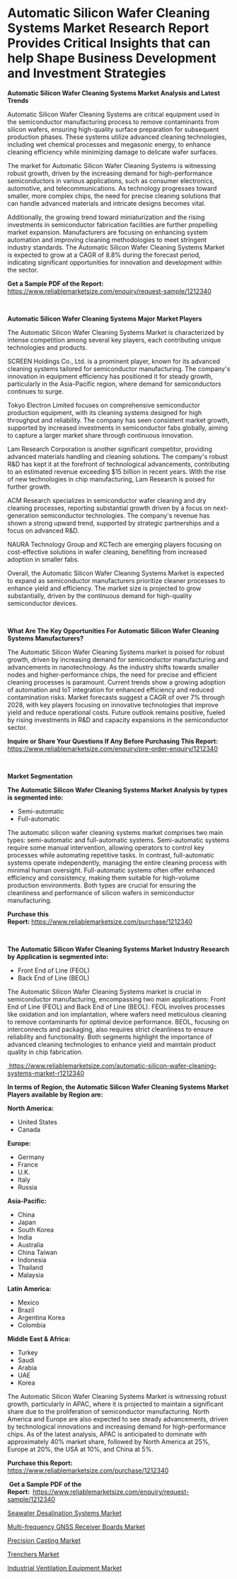 <p><h1>Automatic Silicon Wafer Cleaning Systems Market Research Report Provides Critical Insights that can help Shape Business Development and Investment Strategies</h1></p><p><strong>Automatic Silicon Wafer Cleaning Systems Market Analysis and Latest Trends</strong></p>
<p><p>Automatic Silicon Wafer Cleaning Systems are critical equipment used in the semiconductor manufacturing process to remove contaminants from silicon wafers, ensuring high-quality surface preparation for subsequent production phases. These systems utilize advanced cleaning technologies, including wet chemical processes and megasonic energy, to enhance cleaning efficiency while minimizing damage to delicate wafer surfaces.</p><p>The market for Automatic Silicon Wafer Cleaning Systems is witnessing robust growth, driven by the increasing demand for high-performance semiconductors in various applications, such as consumer electronics, automotive, and telecommunications. As technology progresses toward smaller, more complex chips, the need for precise cleaning solutions that can handle advanced materials and intricate designs becomes vital. </p><p>Additionally, the growing trend toward miniaturization and the rising investments in semiconductor fabrication facilities are further propelling market expansion. Manufacturers are focusing on enhancing system automation and improving cleaning methodologies to meet stringent industry standards. The Automatic Silicon Wafer Cleaning Systems Market is expected to grow at a CAGR of 8.8% during the forecast period, indicating significant opportunities for innovation and development within the sector.</p></p>
<p><strong>Get a Sample PDF of the Report:&nbsp;</strong> <a href="https://www.reliablemarketsize.com/enquiry/request-sample/1212340?utm_campaign=1872&utm_medium=2&utm_source=Github&utm_content=ia&utm_term=17122024&utm_id=automatic-silicon-wafer-cleaning-systems">https://www.reliablemarketsize.com/enquiry/request-sample/1212340</a></p>
<p>&nbsp;</p>
<p><strong>Automatic Silicon Wafer Cleaning Systems Major Market Players</strong></p>
<p><p>The Automatic Silicon Wafer Cleaning Systems Market is characterized by intense competition among several key players, each contributing unique technologies and products. </p><p>SCREEN Holdings Co., Ltd. is a prominent player, known for its advanced cleaning systems tailored for semiconductor manufacturing. The company's innovation in equipment efficiency has positioned it for steady growth, particularly in the Asia-Pacific region, where demand for semiconductors continues to surge.</p><p>Tokyo Electron Limited focuses on comprehensive semiconductor production equipment, with its cleaning systems designed for high throughput and reliability. The company has seen consistent market growth, supported by increased investments in semiconductor fabs globally, aiming to capture a larger market share through continuous innovation.</p><p>Lam Research Corporation is another significant competitor, providing advanced materials handling and cleaning solutions. The company's robust R&D has kept it at the forefront of technological advancements, contributing to an estimated revenue exceeding $15 billion in recent years. With the rise of new technologies in chip manufacturing, Lam Research is poised for further growth.</p><p>ACM Research specializes in semiconductor wafer cleaning and dry cleaning processes, reporting substantial growth driven by a focus on next-generation semiconductor technologies. The company's revenue has shown a strong upward trend, supported by strategic partnerships and a focus on advanced R&D.</p><p>NAURA Technology Group and KCTech are emerging players focusing on cost-effective solutions in wafer cleaning, benefiting from increased adoption in smaller fabs.</p><p>Overall, the Automatic Silicon Wafer Cleaning Systems Market is expected to expand as semiconductor manufacturers prioritize cleaner processes to enhance yield and efficiency. The market size is projected to grow substantially, driven by the continuous demand for high-quality semiconductor devices.</p></p>
<p>&nbsp;</p>
<p><strong>What Are The Key Opportunities For Automatic Silicon Wafer Cleaning Systems Manufacturers?</strong></p>
<p><p>The Automatic Silicon Wafer Cleaning Systems market is poised for robust growth, driven by increasing demand for semiconductor manufacturing and advancements in nanotechnology. As the industry shifts towards smaller nodes and higher-performance chips, the need for precise and efficient cleaning processes is paramount. Current trends show a growing adoption of automation and IoT integration for enhanced efficiency and reduced contamination risks. Market forecasts suggest a CAGR of over 7% through 2028, with key players focusing on innovative technologies that improve yield and reduce operational costs. Future outlook remains positive, fueled by rising investments in R&D and capacity expansions in the semiconductor sector.</p></p>
<p><strong>Inquire or Share Your Questions If Any Before Purchasing This Report:</strong> <a href="https://www.reliablemarketsize.com/enquiry/pre-order-enquiry/1212340?utm_campaign=1872&utm_medium=2&utm_source=Github&utm_content=ia&utm_term=17122024&utm_id=automatic-silicon-wafer-cleaning-systems">https://www.reliablemarketsize.com/enquiry/pre-order-enquiry/1212340</a></p>
<p>&nbsp;</p>
<p><strong>Market Segmentation</strong></p>
<p><strong>The Automatic Silicon Wafer Cleaning Systems Market Analysis by types is segmented into:</strong></p>
<p><ul><li>Semi-automatic</li><li>Full-automatic</li></ul></p>
<p><p>The automatic silicon wafer cleaning systems market comprises two main types: semi-automatic and full-automatic systems. Semi-automatic systems require some manual intervention, allowing operators to control key processes while automating repetitive tasks. In contrast, full-automatic systems operate independently, managing the entire cleaning process with minimal human oversight. Full-automatic systems often offer enhanced efficiency and consistency, making them suitable for high-volume production environments. Both types are crucial for ensuring the cleanliness and performance of silicon wafers in semiconductor manufacturing.</p></p>
<p><strong>Purchase this Report:&nbsp;</strong><a href="https://www.reliablemarketsize.com/purchase/1212340?utm_campaign=1872&utm_medium=2&utm_source=Github&utm_content=ia&utm_term=17122024&utm_id=automatic-silicon-wafer-cleaning-systems">https://www.reliablemarketsize.com/purchase/1212340</a></p>
<p>&nbsp;</p>
<p><strong>The Automatic Silicon Wafer Cleaning Systems Market Industry Research by Application is segmented into:</strong></p>
<p><ul><li>Front End of Line (FEOL)</li><li>Back End of Line (BEOL)</li></ul></p>
<p><p>The Automatic Silicon Wafer Cleaning Systems market is crucial in semiconductor manufacturing, encompassing two main applications: Front End of Line (FEOL) and Back End of Line (BEOL). FEOL involves processes like oxidation and ion implantation, where wafers need meticulous cleaning to remove contaminants for optimal device performance. BEOL, focusing on interconnects and packaging, also requires strict cleanliness to ensure reliability and functionality. Both segments highlight the importance of advanced cleaning technologies to enhance yield and maintain product quality in chip fabrication.</p></p>
<p><a href="https://www.reliablemarketsize.com/automatic-silicon-wafer-cleaning-systems-market-r1212340?utm_campaign=1872&utm_medium=2&utm_source=Github&utm_content=ia&utm_term=17122024&utm_id=automatic-silicon-wafer-cleaning-systems">&nbsp;https://www.reliablemarketsize.com/automatic-silicon-wafer-cleaning-systems-market-r1212340</a></p>
<p><strong>In terms of Region, the Automatic Silicon Wafer Cleaning Systems Market Players available by Region are:</strong></p>
<p>
    <p> <strong> North America: </strong>
        <ul>
            <li>United States</li>
            <li>Canada</li>
        </ul>
        </p> 
    <p> <strong> Europe: </strong>
        <ul>
            <li>Germany</li>
            <li>France</li>
            <li>U.K.</li>
            <li>Italy</li>
            <li>Russia</li>
        </ul>
        </p> 
    <p> <strong> Asia-Pacific: </strong>
        <ul>
            <li>China</li>
            <li>Japan</li>
            <li>South Korea</li>
            <li>India</li>
            <li>Australia</li>
            <li>China Taiwan</li>
            <li>Indonesia</li>
            <li>Thailand</li>
            <li>Malaysia</li>
        </ul>
        </p> 
    <p> <strong> Latin America: </strong>
        <ul>
            <li>Mexico</li>
            <li>Brazil</li>
            <li>Argentina Korea</li>
            <li>Colombia</li>
        </ul>
        </p> 
    <p> <strong> Middle East & Africa: </strong>
        <ul>
            <li>Turkey</li>
            <li>Saudi</li>
            <li>Arabia</li>
            <li>UAE</li>
            <li>Korea</li>
        </ul>
    </p>
    </p>
<p><p>The Automatic Silicon Wafer Cleaning Systems Market is witnessing robust growth, particularly in APAC, where it is projected to maintain a significant share due to the proliferation of semiconductor manufacturing. North America and Europe are also expected to see steady advancements, driven by technological innovations and increasing demand for high-performance chips. As of the latest analysis, APAC is anticipated to dominate with approximately 40% market share, followed by North America at 25%, Europe at 20%, the USA at 10%, and China at 5%.</p></p>
<p><strong>Purchase this Report: </strong><a href="https://www.reliablemarketsize.com/purchase/1212340?utm_campaign=1872&utm_medium=2&utm_source=Github&utm_content=ia&utm_term=17122024&utm_id=automatic-silicon-wafer-cleaning-systems">https://www.reliablemarketsize.com/purchase/1212340</a></p>
<p>&nbsp;<strong>Get a Sample PDF of the Report:&nbsp;&nbsp;</strong><a href="https://www.reliablemarketsize.com/enquiry/request-sample/1212340?utm_campaign=1872&utm_medium=2&utm_source=Github&utm_content=ia&utm_term=17122024&utm_id=automatic-silicon-wafer-cleaning-systems">https://www.reliablemarketsize.com/enquiry/request-sample/1212340</a></p>
<p><strong></strong></p>
<p><p><a href="https://www.linkedin.com/pulse/seawater-desalination-systems-market-analysis-indicates-favorable-wjphf?utm_campaign=1872&utm_medium=2&utm_source=Github&utm_content=ia&utm_term=17122024&utm_id=automatic-silicon-wafer-cleaning-systems">Seawater Desalination Systems Market</a></p><p><a href="https://github.com/BryceTownsendr/Market-Research-Report-List-7/blob/main/multi-frequency-gnss-receiver-boards-market.md?utm_campaign=1872&utm_medium=2&utm_source=Github&utm_content=ia&utm_term=17122024&utm_id=automatic-silicon-wafer-cleaning-systems">Multi-frequency GNSS Receiver Boards Market</a></p><p><a href="https://www.linkedin.com/pulse/precision-casting-market-study-growth-opportunities-value-lsoof?utm_campaign=1872&utm_medium=2&utm_source=Github&utm_content=ia&utm_term=17122024&utm_id=automatic-silicon-wafer-cleaning-systems">Precision Casting Market</a></p><p><a href="https://www.linkedin.com/pulse/navigating-trenchers-market-through-2024-2031showing-significant-ppgrf?utm_campaign=1872&utm_medium=2&utm_source=Github&utm_content=ia&utm_term=17122024&utm_id=automatic-silicon-wafer-cleaning-systems">Trenchers Market</a></p><p><a href="https://www.linkedin.com/pulse/factors-affecting-industrial-ventilation-equipmentmarket-yuhjf?utm_campaign=1872&utm_medium=2&utm_source=Github&utm_content=ia&utm_term=17122024&utm_id=automatic-silicon-wafer-cleaning-systems">Industrial Ventilation Equipment Market</a></p></p>